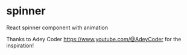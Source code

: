 # spinner
React spinner component with animation

Thanks to  Adey Coder https://www.youtube.com/@AdeyCoder for the inspiration!
